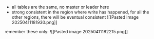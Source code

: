 - all tables are the same, no master or leader here
- strong consistent in the region where write has happened, for all the other regions, there will be eventual consistent
![[Pasted image 20250411181930.png]]

remember these only:
![[Pasted image 20250411182215.png]]


